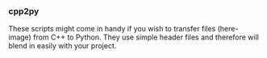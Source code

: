 ### cpp2py
These scripts might come in handy if you wish to transfer files (here- image) from C++ to Python.
They use simple header files and therefore will blend in easily with your project.
